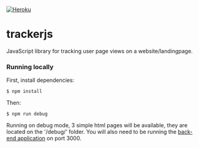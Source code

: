 [![Heroku](https://heroku-badge.herokuapp.com/?app=trackerjs)](https://trackerjs.herokuapp.com/)

# trackerjs
JavaScript library for tracking user page views on a website/landingpage.

### Running locally
First, install dependencies:
```
$ npm install
```
Then:
```
$ npm run debug
````

Running on debug mode, 3 simple html pages will be available, they are located on the '/debug/' folder.
You will also need to be running the [back-end application]( https://github.com/jorgemdnt/tracker) on port 3000.

